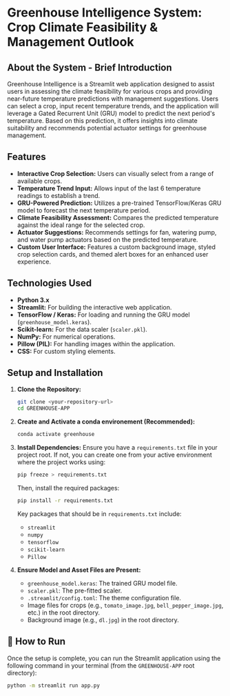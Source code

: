 # Greenhouse Intelligence System: Crop Climate Feasibility & Management Outlook

##  About the System - Brief Introduction

Greenhouse Intelligence is a Streamlit web application designed to assist users in assessing the climate feasibility for various crops and providing near-future temperature predictions with management suggestions. Users can select a crop, input recent temperature trends, and the application will leverage a Gated Recurrent Unit (GRU) model to predict the next period's temperature. Based on this prediction, it offers insights into climate suitability and recommends potential actuator settings for greenhouse management.

##  Features

* **Interactive Crop Selection:** Users can visually select from a range of available crops.
* **Temperature Trend Input:** Allows input of the last 6 temperature readings to establish a trend.
* **GRU-Powered Prediction:** Utilizes a pre-trained TensorFlow/Keras GRU model to forecast the next temperature period.
* **Climate Feasibility Assessment:** Compares the predicted temperature against the ideal range for the selected crop.
* **Actuator Suggestions:** Recommends settings for fan, watering pump, and water pump actuators based on the predicted temperature.
* **Custom User Interface:** Features a custom background image, styled crop selection cards, and themed alert boxes for an enhanced user experience.

##  Technologies Used

* **Python 3.x**
* **Streamlit:** For building the interactive web application.
* **TensorFlow / Keras:** For loading and running the GRU model (`greenhouse_model.keras`).
* **Scikit-learn:** For the data scaler (`scaler.pkl`).
* **NumPy:** For numerical operations.
* **Pillow (PIL):** For handling images within the application.
* **CSS:** For custom styling elements.

##  Setup and Installation

1.  **Clone the Repository:**
    ```bash
    git clone <your-repository-url>
    cd GREENHOUSE-APP
    ```

2.  **Create and Activate a conda environement (Recommended):**
    ```bash
    conda activate greenhouse
    ```

3.  **Install Dependencies:**
    Ensure you have a `requirements.txt` file in your project root. If not, you can create one from your active environment where the project works using:
    ```bash
    pip freeze > requirements.txt
    ```
    Then, install the required packages:
    ```bash
    pip install -r requirements.txt
    ```
    Key packages that should be in `requirements.txt` include:
    * `streamlit`
    * `numpy`
    * `tensorflow`
    * `scikit-learn`
    * `Pillow`

4.  **Ensure Model and Asset Files are Present:**
    * `greenhouse_model.keras`: The trained GRU model file.
    * `scaler.pkl`: The pre-fitted scaler.
    * `.streamlit/config.toml`: The theme configuration file.
    * Image files for crops (e.g., `tomato_image.jpg`, `bell_pepper_image.jpg`, etc.) in the root directory.
    * Background image (e.g., `dl.jpg`) in the root directory.

## 🚀 How to Run

Once the setup is complete, you can run the Streamlit application using the following command in your terminal (from the `GREENHOUSE-APP` root directory):

```bash
python -m streamlit run app.py
